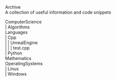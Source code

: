 Archive  
A collection of useful information and code snippets  
  
ComputerScience  
 | Algorithms  
Languages  
 | Cpp  
 |  | UnrealEngine  
 |  |  | test.cpp  
 | Python  
Mathematics  
OperatingSystems  
 | Linux  
 | Windows  
